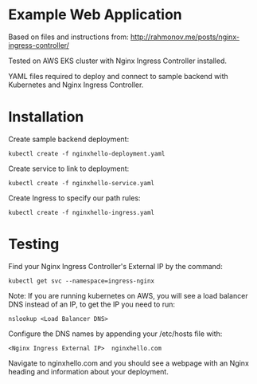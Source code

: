 # Example Web Application

Based on files and instructions from: http://rahmonov.me/posts/nginx-ingress-controller/

Tested on AWS EKS cluster with Nginx Ingress Controller installed.

YAML files required to deploy and connect to sample backend with Kubernetes and Nginx Ingress Controller. 

# Installation

Create sample backend deployment:
```
kubectl create -f nginxhello-deployment.yaml
```

Create service to link to deployment:
```
kubectl create -f nginxhello-service.yaml
```

Create Ingress to specify our path rules:
```
kubectl create -f nginxhello-ingress.yaml
```

# Testing

Find your Nginx Ingress Controller's External IP by the command:
```
kubectl get svc --namespace=ingress-nginx
```

Note: If you are running kubernetes on AWS, you will see a load balancer DNS instead of an IP, to get the IP you need to run:
```
nslookup <Load Balancer DNS>
```
Configure the DNS names by appending your /etc/hosts file with:
```
<Nginx Ingress External IP>  nginxhello.com
```

Navigate to nginxhello.com and you should see a webpage with an Nginx heading and information about your deployment.
